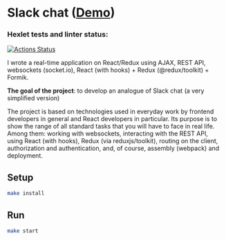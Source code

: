 # Slack chat ([Demo](https://chat-vy44.onrender.com/login))

### Hexlet tests and linter status:
[![Actions Status](https://github.com/lena05k/frontend-project-12/workflows/hexlet-check/badge.svg)](https://github.com/lena05k/frontend-project-12/actions)

I wrote a real-time application on React/Redux using AJAX, REST API, websockets (socket.io), React (with hooks) + Redux (@redux/toolkit) + Formik.

**The goal of the project**: to develop an analogue of Slack chat (a very simplified version)


The project is based on technologies used in everyday work by frontend developers in general and React developers in particular. Its purpose is to show the range of all standard tasks that you will have to face in real life. Among them: working with websockets, interacting with the REST API, using React (with hooks), Redux (via reduxjs/toolkit), routing on the client, authorization and authentication, and, of course, assembly (webpack) and deployment.

## Setup

```sh
make install
```
## Run

```sh
make start
```
